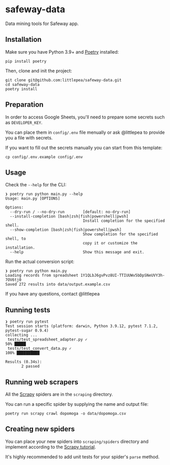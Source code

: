 # safeway-data

Data mining tools for Safeway app.

## Installation

Make sure you have Python 3.9+ and [Poetry](https://python-poetry.org/docs/) installed:

```shell
pip install poetry
```

Then, clone and init the project:

```shell
git clone git@github.com:littlepea/safeway-data.git
cd safeway-data
poetry install
```

## Preparation

In order to access Google Sheets, you'll need to prepare some secrets such as `DEVELOPER_KEY`.

You can place them in `config/.env` file menually or ask @littlepea to provide you a file with secrets.

If you want to fill out the secrets manually you can start from this template:

```shell
cp config/.env.example config/.env
```

## Usage

Check the `--help` for the CLI:

```shell
❯ poetry run python main.py --help
Usage: main.py [OPTIONS]

Options:
  --dry-run / --no-dry-run        [default: no-dry-run]
  --install-completion [bash|zsh|fish|powershell|pwsh]
                                  Install completion for the specified shell.
  --show-completion [bash|zsh|fish|powershell|pwsh]
                                  Show completion for the specified shell, to
                                  copy it or customize the installation.
  --help                          Show this message and exit.
```

Run the actual conversion script:

```shell
❯ poetry run python main.py          
Loading records from spreadsheet 1Y1QLbJ6gvPvz8UI-TTIUUWv5bDpSNeUVY3h-7OV6tj0
Saved 272 results into data/output.example.csv
```

If you have any questions, contact @littlepea

## Running tests

```shell
❯ poetry run pytest
Test session starts (platform: darwin, Python 3.9.12, pytest 7.1.2, pytest-sugar 0.9.4)
collecting ... 
 tests/test_spreadsheet_adapter.py ✓                                                                                                                                                                      50% █████     
 tests/test_convert_data.py ✓                                                                                                                                                                            100% ██████████

Results (0.34s):
       2 passed
```

## Running web scrapers

All the [Scrapy](https://docs.scrapy.org/) spiders are in the `scraping` directory.

You can run a specific spider by supplying the name and output file:

```shell
poetry run scrapy crawl dopomoga -o data/dopomoga.csv
```

## Creating new spiders

You can place your new spiders into `scraping/spiders` directory and implement according 
to the [Scrapy tutorial](https://docs.scrapy.org/en/latest/intro/tutorial.html).

It's highly recommended to add unit tests for your spider's `parse` method.
